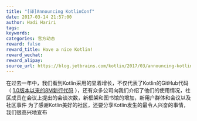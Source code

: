 ```yaml
---
title: "[译]Announcing KotlinConf"
date: 2017-03-14 21:57:00
author: Hadi Hariri
tags:
keywords:
categories: 官方动态
reward: false
reward_title: Have a nice Kotlin!
reward_wechat:
reward_alipay:
source_url: https://blog.jetbrains.com/kotlin/2017/03/announcing-kotlinconf/
---
```


在过去一年中，我们看到Kotlin采用的显着增长，不仅代表了Kotlin的GitHub代码（ [1.0版本以来的8M新行代码](https://blog.jetbrains.com/kotlin/2017/03/kotlin-1-1/) ），还有众多公司向我们介绍了他们的使用情况，社区成员在会议上提出的会谈次数，新框架和图书馆的增加，新用户群体和会议以及社区事件
为了感谢Kotlin美好的社区，还要分享Kotlin发生的最令人兴奋的事情，我们很高兴地宣布
